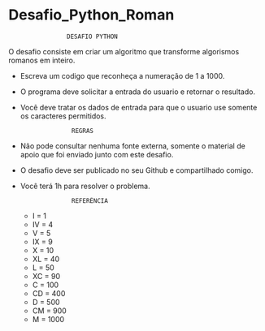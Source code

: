 # Desafio_Python_Roman

					DESAFIO PYTHON

O desafio consiste em criar um algoritmo que transforme 
algorismos romanos em inteiro.

- Escreva um codigo que reconheça a numeração de 1 a 1000.
- O programa deve solicitar a entrada do usuario e retornar o resultado.
- Você deve tratar os dados de entrada para que o usuario use somente os caracteres permitidos.

					REGRAS
					
- Não pode consultar nenhuma fonte externa, somente o material
de apoio que foi enviado junto com este desafio.

- O desafio deve ser publicado no seu Github e compartilhado 
comigo.

- Você terá 1h para resolver o problema.

					REFERÊNCIA

	- I = 1
	- IV = 4
	- V = 5
	- IX = 9
	- X = 10
	- XL = 40
	- L = 50
	- XC = 90
	- C = 100
	- CD = 400
	- D = 500
	- CM = 900
	- M = 1000
